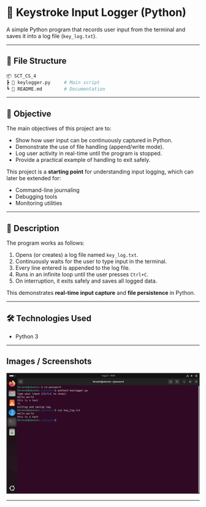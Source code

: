 # 📝 Keystroke Input Logger (Python)

A simple Python program that records user input from the terminal and saves it into a log file (`key_log.txt`).

---

## 📂 File Structure

```bash
📦 SCT_CS_4
┣ 📜 keylogger.py     # Main script
┗ 📜 README.md        # Documentation
```

---

## 🎯 Objective

The main objectives of this project are to:
- Show how user input can be continuously captured in Python.
- Demonstrate the use of file handling (append/write mode).
- Log user activity in real-time until the program is stopped.
- Provide a practical example of handling to exit safely.

This project is a **starting point** for understanding input logging, which can later be extended for:
- Command-line journaling
- Debugging tools
- Monitoring utilities

---

## 📝 Description
The program works as follows:
1. Opens (or creates) a log file named `key_log.txt`.
2. Continuously waits for the user to type input in the terminal.
3. Every line entered is appended to the log file.
4. Runs in an infinite loop until the user presses `Ctrl+C`.
5. On interruption, it exits safely and saves all logged data.

This demonstrates **real-time input capture** and **file persistence** in Python.

---

## 🛠️ Technologies Used
- Python 3

---

##  Images / Screenshots  

![Example Image](exm.png)  

---

